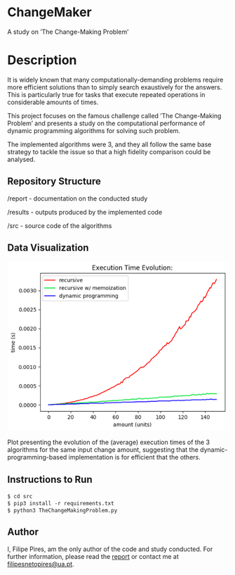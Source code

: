 # ChangeMaker
A study on ’The Change-Making Problem’

# Description

It is widely known that many computationally-demanding problems require more efficient solutions than to simply search exaustively for the answers.
This is particularly true for tasks that execute repeated operations in considerable amounts of times. 

This project focuses on the famous challenge called ’The Change-Making Problem’ and presents a study on the computational performance of dynamic programming algorithms for solving such problem.

The implemented algorithms were 3, and they all follow the same base strategy to tackle the issue so that a high fidelity comparison could be analysed.

## Repository Structure

/report - documentation on the conducted study

/results - outputs produced by the implemented code

/src - source code of the algorithms 

## Data Visualization

<img src="https://github.com/FilipePires98/ChangeMaker/blob/main/results/elaborate/tCMP_elaborate_results_plot_%5B1%205%5D.png" width="540px">

Plot presenting the evolution of the (average) execution times of the 3 algorithms for the same input change amount, suggesting that the dynamic-programming-based implementation is for efficient that the others.

## Instructions to Run

```console
$ cd src
$ pip3 install -r requirements.txt
$ python3 TheChangeMakingProblem.py
```

## Author

I, Filipe Pires, am the only author of the code and study conducted.
For further information, please read the [report](https://github.com/FilipePires98/ChangeMaker/blob/main/report/report.pdf) or contact me at filipesnetopires@ua.pt.
